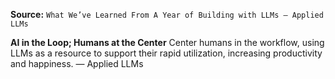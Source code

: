 **Source:** `What We’ve Learned From A Year of Building with LLMs – Applied LLMs`

**AI in the Loop; Humans at the Center**
Center humans in the workflow, using LLMs as a resource to support their rapid utilization, increasing productivity and happiness. — Applied LLMs
